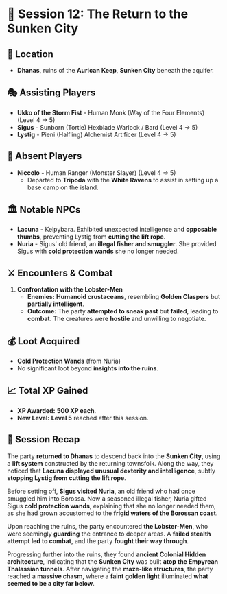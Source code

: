 # 📜 Session 12: The Return to the Sunken City  

## 📍 **Location**  

- **Dhanas**, ruins of the **Aurican Keep**, **Sunken City** beneath the aquifer.  

## 🎭 **Assisting Players**  

- **Ukko of the Storm Fist** - Human Monk (Way of the Four Elements) (Level 4 → 5)  
- **Sigus** - Sunborn (Tortle) Hexblade Warlock / Bard (Level 4 → 5)  
- **Lystig** - Pieni (Halfling) Alchemist Artificer (Level 4 → 5)  

## 📜 **Absent Players**  

- **Niccolo** - Human Ranger (Monster Slayer) (Level 4 → 5)  
  - Departed to **Tripoda** with the **White Ravens** to assist in setting up a base camp on the island.  

## 🏛 **Notable NPCs**  

- **Lacuna** - Kelpybara. Exhibited unexpected intelligence and **opposable thumbs**, preventing Lystig from **cutting the lift rope**.  
- **Nuria** - Sigus' old friend, an **illegal fisher and smuggler**. She provided Sigus with **cold protection wands** she no longer needed.  

## ⚔ **Encounters & Combat**  

1. **Confrontation with the Lobster-Men**  
   - **Enemies:** **Humanoid crustaceans**, resembling **Golden Claspers** but **partially intelligent**.  
   - **Outcome:** The party **attempted to sneak past** but **failed**, leading to **combat**. The creatures were **hostile** and unwilling to negotiate.  

## 💰 **Loot Acquired**  

- **Cold Protection Wands** (from Nuria)  
- No significant loot beyond **insights into the ruins**.  

## 📈 **Total XP Gained**  

- **XP Awarded:** **500 XP each**.  
- **New Level:** **Level 5** reached after this session.  

## 📖 **Session Recap**  

The party **returned to Dhanas** to descend back into the **Sunken City**, using a **lift system** constructed by the returning townsfolk. Along the way, they noticed that **Lacuna displayed unusual dexterity and intelligence**, subtly **stopping Lystig from cutting the lift rope**.  

Before setting off, **Sigus visited Nuria**, an old friend who had once smuggled him into Borossa. Now a seasoned illegal fisher, Nuria gifted Sigus **cold protection wands**, explaining that she no longer needed them, as she had grown accustomed to the **frigid waters of the Borossan coast**.  

Upon reaching the ruins, the party encountered **the Lobster-Men**, who were seemingly **guarding** the entrance to deeper areas. A **failed stealth attempt led to combat**, and the party **fought their way through**.  

Progressing further into the ruins, they found **ancient Colonial Hidden architecture**, indicating that the **Sunken City** was built **atop the Empyrean Thalassian tunnels**. After navigating the **maze-like structures**, the party reached a **massive chasm**, where a **faint golden light** illuminated **what seemed to be a city far below**.  
